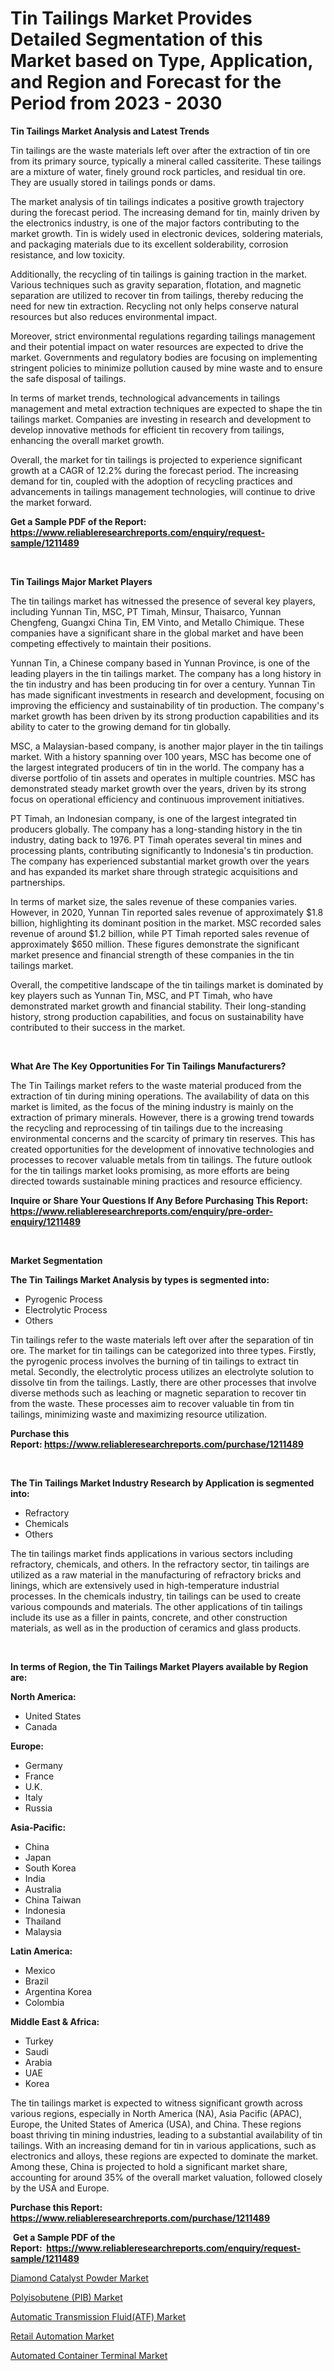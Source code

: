 <p><h1>Tin Tailings Market Provides Detailed Segmentation of this Market based on Type, Application, and Region and Forecast for the Period from 2023 - 2030</h1></p><p><strong>Tin Tailings Market Analysis and Latest Trends</strong></p>
<p><p>Tin tailings are the waste materials left over after the extraction of tin ore from its primary source, typically a mineral called cassiterite. These tailings are a mixture of water, finely ground rock particles, and residual tin ore. They are usually stored in tailings ponds or dams.</p><p>The market analysis of tin tailings indicates a positive growth trajectory during the forecast period. The increasing demand for tin, mainly driven by the electronics industry, is one of the major factors contributing to the market growth. Tin is widely used in electronic devices, soldering materials, and packaging materials due to its excellent solderability, corrosion resistance, and low toxicity.</p><p>Additionally, the recycling of tin tailings is gaining traction in the market. Various techniques such as gravity separation, flotation, and magnetic separation are utilized to recover tin from tailings, thereby reducing the need for new tin extraction. Recycling not only helps conserve natural resources but also reduces environmental impact.</p><p>Moreover, strict environmental regulations regarding tailings management and their potential impact on water resources are expected to drive the market. Governments and regulatory bodies are focusing on implementing stringent policies to minimize pollution caused by mine waste and to ensure the safe disposal of tailings.</p><p>In terms of market trends, technological advancements in tailings management and metal extraction techniques are expected to shape the tin tailings market. Companies are investing in research and development to develop innovative methods for efficient tin recovery from tailings, enhancing the overall market growth.</p><p>Overall, the market for tin tailings is projected to experience significant growth at a CAGR of 12.2% during the forecast period. The increasing demand for tin, coupled with the adoption of recycling practices and advancements in tailings management technologies, will continue to drive the market forward.</p></p>
<p><strong>Get a Sample PDF of the Report:&nbsp; <a href="https://www.reliableresearchreports.com/enquiry/request-sample/1211489">https://www.reliableresearchreports.com/enquiry/request-sample/1211489</a></strong></p>
<p>&nbsp;</p>
<p><strong>Tin Tailings Major Market Players</strong></p>
<p><p>The tin tailings market has witnessed the presence of several key players, including Yunnan Tin, MSC, PT Timah, Minsur, Thaisarco, Yunnan Chengfeng, Guangxi China Tin, EM Vinto, and Metallo Chimique. These companies have a significant share in the global market and have been competing effectively to maintain their positions.</p><p>Yunnan Tin, a Chinese company based in Yunnan Province, is one of the leading players in the tin tailings market. The company has a long history in the tin industry and has been producing tin for over a century. Yunnan Tin has made significant investments in research and development, focusing on improving the efficiency and sustainability of tin production. The company's market growth has been driven by its strong production capabilities and its ability to cater to the growing demand for tin globally.</p><p>MSC, a Malaysian-based company, is another major player in the tin tailings market. With a history spanning over 100 years, MSC has become one of the largest integrated producers of tin in the world. The company has a diverse portfolio of tin assets and operates in multiple countries. MSC has demonstrated steady market growth over the years, driven by its strong focus on operational efficiency and continuous improvement initiatives.</p><p>PT Timah, an Indonesian company, is one of the largest integrated tin producers globally. The company has a long-standing history in the tin industry, dating back to 1976. PT Timah operates several tin mines and processing plants, contributing significantly to Indonesia's tin production. The company has experienced substantial market growth over the years and has expanded its market share through strategic acquisitions and partnerships.</p><p>In terms of market size, the sales revenue of these companies varies. However, in 2020, Yunnan Tin reported sales revenue of approximately $1.8 billion, highlighting its dominant position in the market. MSC recorded sales revenue of around $1.2 billion, while PT Timah reported sales revenue of approximately $650 million. These figures demonstrate the significant market presence and financial strength of these companies in the tin tailings market.</p><p>Overall, the competitive landscape of the tin tailings market is dominated by key players such as Yunnan Tin, MSC, and PT Timah, who have demonstrated market growth and financial stability. Their long-standing history, strong production capabilities, and focus on sustainability have contributed to their success in the market.</p></p>
<p>&nbsp;</p>
<p><strong>What Are The Key Opportunities For Tin Tailings Manufacturers?</strong></p>
<p><p>The Tin Tailings market refers to the waste material produced from the extraction of tin during mining operations. The availability of data on this market is limited, as the focus of the mining industry is mainly on the extraction of primary minerals. However, there is a growing trend towards the recycling and reprocessing of tin tailings due to the increasing environmental concerns and the scarcity of primary tin reserves. This has created opportunities for the development of innovative technologies and processes to recover valuable metals from tin tailings. The future outlook for the tin tailings market looks promising, as more efforts are being directed towards sustainable mining practices and resource efficiency.</p></p>
<p><strong>Inquire or Share Your Questions If Any Before Purchasing This Report: <a href="https://www.reliableresearchreports.com/enquiry/pre-order-enquiry/1211489">https://www.reliableresearchreports.com/enquiry/pre-order-enquiry/1211489</a></strong></p>
<p>&nbsp;</p>
<p><strong>Market Segmentation</strong></p>
<p><strong>The Tin Tailings Market Analysis by types is segmented into:</strong></p>
<p><ul><li>Pyrogenic Process</li><li>Electrolytic Process</li><li>Others</li></ul></p>
<p><p>Tin tailings refer to the waste materials left over after the separation of tin ore. The market for tin tailings can be categorized into three types. Firstly, the pyrogenic process involves the burning of tin tailings to extract tin metal. Secondly, the electrolytic process utilizes an electrolyte solution to dissolve tin from the tailings. Lastly, there are other processes that involve diverse methods such as leaching or magnetic separation to recover tin from the waste. These processes aim to recover valuable tin from tin tailings, minimizing waste and maximizing resource utilization.</p></p>
<p><strong>Purchase this Report:&nbsp;<a href="https://www.reliableresearchreports.com/purchase/1211489">https://www.reliableresearchreports.com/purchase/1211489</a></strong></p>
<p>&nbsp;</p>
<p><strong>The Tin Tailings Market Industry Research by Application is segmented into:</strong></p>
<p><ul><li>Refractory</li><li>Chemicals</li><li>Others</li></ul></p>
<p><p>The tin tailings market finds applications in various sectors including refractory, chemicals, and others. In the refractory sector, tin tailings are utilized as a raw material in the manufacturing of refractory bricks and linings, which are extensively used in high-temperature industrial processes. In the chemicals industry, tin tailings can be used to create various compounds and materials. The other applications of tin tailings include its use as a filler in paints, concrete, and other construction materials, as well as in the production of ceramics and glass products.</p></p>
<p>&nbsp;</p>
<p><strong>In terms of Region, the Tin Tailings Market Players available by Region are:</strong></p>
<p>
    <p> <strong> North America: </strong>
        <ul>
            <li>United States</li>
            <li>Canada</li>
        </ul>
        </p> 
    <p> <strong> Europe: </strong>
        <ul>
            <li>Germany</li>
            <li>France</li>
            <li>U.K.</li>
            <li>Italy</li>
            <li>Russia</li>
        </ul>
        </p> 
    <p> <strong> Asia-Pacific: </strong>
        <ul>
            <li>China</li>
            <li>Japan</li>
            <li>South Korea</li>
            <li>India</li>
            <li>Australia</li>
            <li>China Taiwan</li>
            <li>Indonesia</li>
            <li>Thailand</li>
            <li>Malaysia</li>
        </ul>
        </p> 
    <p> <strong> Latin America: </strong>
        <ul>
            <li>Mexico</li>
            <li>Brazil</li>
            <li>Argentina Korea</li>
            <li>Colombia</li>
        </ul>
        </p> 
    <p> <strong> Middle East & Africa: </strong>
        <ul>
            <li>Turkey</li>
            <li>Saudi</li>
            <li>Arabia</li>
            <li>UAE</li>
            <li>Korea</li>
        </ul>
    </p>
    </p>
<p><p>The tin tailings market is expected to witness significant growth across various regions, especially in North America (NA), Asia Pacific (APAC), Europe, the United States of America (USA), and China. These regions boast thriving tin mining industries, leading to a substantial availability of tin tailings. With an increasing demand for tin in various applications, such as electronics and alloys, these regions are expected to dominate the market. Among these, China is projected to hold a significant market share, accounting for around 35% of the overall market valuation, followed closely by the USA and Europe.</p></p>
<p><strong>Purchase this Report: <a href="https://www.reliableresearchreports.com/purchase/1211489">https://www.reliableresearchreports.com/purchase/1211489</a></strong></p>
<p>&nbsp;<strong>Get a Sample PDF of the Report:&nbsp;&nbsp;<a href="https://www.reliableresearchreports.com/enquiry/request-sample/1211489">https://www.reliableresearchreports.com/enquiry/request-sample/1211489</a></strong></p>
<p><strong></strong></p>
<p><p><a href="https://github.com/Chiragrp23/Market-Research-Report-List-1/blob/main/diamond-catalyst-powder-market.md">Diamond Catalyst Powder Market</a></p><p><a href="https://www.linkedin.com/pulse/polyisobutene-pib-market-share-amp-new-trends-analysis/">Polyisobutene (PIB) Market</a></p><p><a href="https://www.linkedin.com/pulse/automatic-transmission-fluidatf-market-size-2023-2030/">Automatic Transmission Fluid(ATF) Market</a></p><p><a href="https://medium.com/@karinaokon2662/retail-automation-market-exploring-market-share-market-trends-and-future-growth-338c2481fb97">Retail Automation Market</a></p><p><a href="https://medium.com/@othaleffler644/automated-container-terminal-market-current-market-share-cagr-growth-projection-and-forecast-20d6620bafcd">Automated Container Terminal Market</a></p></p>